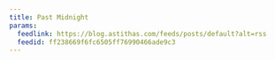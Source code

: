 ```yaml
---
title: Past Midnight
params:
  feedlink: https://blog.astithas.com/feeds/posts/default?alt=rss
  feedid: ff238669f6fc6505ff76990466ade9c3
---
```

